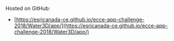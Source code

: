 Hosted on GitHub:
- [https://esricanada-ce.github.io/ecce-app-challenge-2018/Water3D/app/](https://esricanada-ce.github.io/ecce-app-challenge-2018/Water3D/app/)

